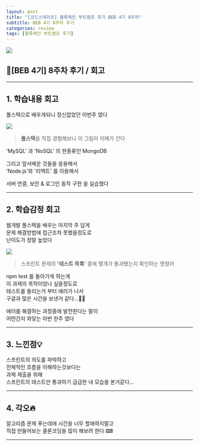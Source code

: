 ```yaml
---
layout: post
title: "[코드스테이츠] 블록체인 부트캠프 후기 BEB 4기 8주차"
subtitle: BEB 4기 8주차 후기
categories: review
tags: [블록체인 부트캠프 후기]
---
```


![](https://velog.velcdn.com/images/-__-/post/f8356d11-ea65-4a0c-b03c-ecde9d118a6a/image.png)

## 🚁[BEB 4기] 8주차 후기 / 회고

<hr>

## 1. 학습내용 회고

풀스택으로 배우게되니 정신없었던 이번주 였다

![](https://velog.velcdn.com/images/-__-/post/6e84a73c-3206-4c58-b602-9f91a01c3d56/image.png)

> **풀스택**을 직접 경험해보니 이 그림이 이해가 간다

'MySQL' 과 'NoSQL' 의 한종류인 MongoDB

그리고 앞서배운 것들을 응용해서 <br>
'Node.js'와 '리액트' 를 이용해서

서버 연결, 보안 & 로그인 동작 구현 을 실습했다

<hr>

## 2. 학습감정 회고

웹개발 풀스택을 배우는 마지막 주 답게<br>
문제 해결방법에 접근조차 못했을정도로<br>
난이도가 정말 높았다

![](https://velog.velcdn.com/images/-__-/post/10d00a93-0cd5-416d-a137-a123e08b08fe/image.png)

> 스프린트 문제의 **'테스트 목록'** 중에 몇개가 통과됐는지 확인하는 명령어

npm test 를 돌아가게 하는게 <br>
이 과제의 목적이었나 싶을정도로 <br>
테스트를 돌리는거 부터 에러가 나서<br>
구글과 많은 시간을 보낸거 같다...😵‍💫

에러를 해결하는 과정중에 발전한다는 말이<br>
어떤건지 와닿는 이번 한주 였다

<hr>

## 3. 느낀점💡

스프린트의 의도를 파악하고 <br>
전체적인 흐름을 이해하는것보다는<br>
과제 제출을 위해<br>
스프린트의 테스트만 통과하기 급급한 내 모습을 본거같다...

<hr>

## 4. 각오🔥

알고리즘 문제 푸는데에 시간을 너무 할애하지말고<br>
직접 만들어보는 클론코딩을 많이 해보려 한다 ⌨

---
